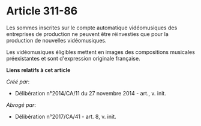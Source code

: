# Article 311-86

Les sommes inscrites sur le compte automatique vidéomusiques des entreprises de production ne peuvent être réinvesties que
pour la production de nouvelles vidéomusiques. 

Les vidéomusiques éligibles mettent en images des compositions musicales préexistantes et sont d'expression originale
française.

**Liens relatifs à cet article**

_Créé par_:

  - Délibération n°2014/CA/11 du 27 novembre 2014 - art., v. init.

_Abrogé par_:

  - Délibération n°2017/CA/41 - art. 8, v. init.
